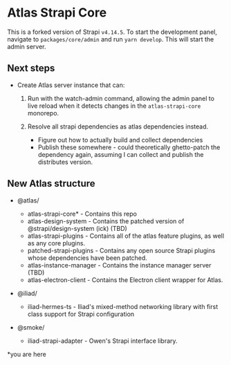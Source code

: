 # Atlas Strapi Core

This is a forked version of Strapi `v4.14.5`. To start the development panel, navigate to `packages/core/admin` and run `yarn develop`. This will start the admin server.

## Next steps

- Create Atlas server instance that can:

  1. Run with the watch-admin command, allowing the admin panel to live reload when it detects changes in the `atlas-strapi-core` monorepo.
  2. Resolve all strapi dependencies as atlas dependencies instead.

     - Figure out how to actually build and collect dependencies
     - Publish these somewhere - could theoretically ghetto-patch the dependency again, assuming I can collect and publish the distributes version.

## New Atlas structure

- @atlas/

  - atlas-strapi-core\* - Contains this repo
  - atlas-design-system - Contains the patched version of @strapi/design-system (ick) (TBD)
  - atlas-strapi-plugins - Contains all of the atlas feature plugins, as well as any core plugins.
  - patched-strapi-plugins - Contains any open source Strapi plugins whose dependencies have been patched.
  - atlas-instance-manager - Contains the instance manager server (TBD)
  - atlas-electron-client - Contains the Electron client wrapper for Atlas.

- @iliad/

  - iliad-hermes-ts - Iliad's mixed-method networking library with first class support for Strapi configuration

- @smoke/
  - iliad-strapi-adapter - Owen's Strapi interface library.

\*you are here
